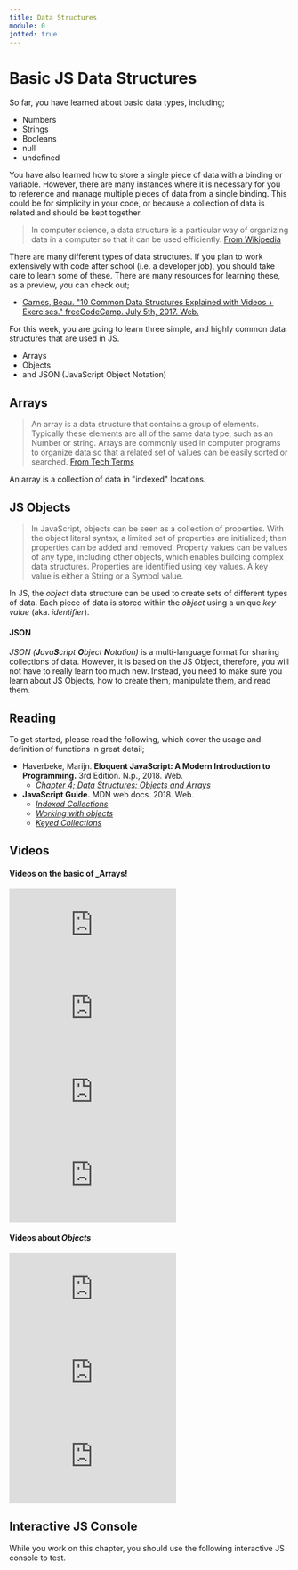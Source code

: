 ```yaml
---
title: Data Structures
module: 0
jotted: true
---
```


# Basic JS Data Structures

So far, you have learned about basic data types, including;

- Numbers
- Strings
- Booleans
- null
- undefined

You have also learned how to store a single piece of data with a binding or variable. However, there are many instances where it is necessary for you to reference and manage multiple pieces of data from a single binding. This could be for simplicity in your code, or because a collection of data is related and should be kept together.

> In computer science, a data structure is a particular way of organizing data in a computer so that it can be used efficiently. [From Wikipedia](https://en.wikipedia.org/wiki/Data_structure)

There are many different types of data structures. If you plan to work extensively with code after school (i.e. a developer job), you should take care to learn some of these. There are many resources for learning these, as a preview, you can check out;

- [Carnes, Beau. "10 Common Data Structures Explained with Videos + Exercises." freeCodeCamp. July 5th, 2017. Web.](https://medium.freecodecamp.org/10-common-data-structures-explained-with-videos-exercises-aaff6c06fb2b)

For this week, you are going to learn three simple, and highly common data structures that are used in JS.

- Arrays
- Objects
- and JSON (JavaScript Object Notation)

## Arrays

> An array is a data structure that contains a group of elements. Typically these elements are all of the same data type, such as an Number or string. Arrays are commonly used in computer programs to organize data so that a related set of values can be easily sorted or searched. [From Tech Terms](https://techterms.com/definition/array)

An array is a collection of data in "indexed" locations.

<div id="jotted-demo-1" class="jotted-theme-stacked"></div>

<script>
    new Jotted(document.querySelector("#jotted-demo-1"), {
    files: [
        {
            type: "js",
            hide: false,
            content: `
// An array with 4 items
let myArray = [ "item1", "item2", "item3", "item4" ];

// retrieve the item at index 0
console.log( myArray[0] );
// -> returns "item1"

// retrieve the item at the end
console.log( myArray[myArray.length - 1] );
// -> returns "item4"

// add a new item
myArray.push( "new item" );
// retrieve the new item
console.log( myArray[myArray.length - 1] );
// -> returns "new item"
            `
        }
    ],
    showBlank: false,
    showResult: false,
    plugins: [
        { name: 'ace', options: { "maxLines": 50 } },
        { name: 'console', options: { autoClear: true } },
    ]
});
</script>


## JS Objects

> In JavaScript, objects can be seen as a collection of properties. With the object literal syntax, a limited set of properties are initialized; then properties can be added and removed. Property values can be values of any type, including other objects, which enables building complex data structures. Properties are identified using key values. A key value is either a String or a Symbol value.

In JS, the _object_ data structure can be used to create sets of different types of data. Each piece of data is stored within the _object_ using a unique _key value_ (aka. _identifier_).


<div id="jotted-demo-2" class="jotted-theme-stacked"></div>

<script>
    new Jotted(document.querySelector("#jotted-demo-2"), {
    files: [
        {
            type: "js",
            hide: false,
            content: `
let myObject = {
    key1: 2,
    key2: "ha"
};

console.log(myObject.key1);
// -> 2

console.log( myObject["key2"] );
// -> "ha"

// add a new key:value pair
myObject.newKey = "Something New";

console.log( myObject["newKey"] );
// -> "Something New"
            `
        }
    ],
    showBlank: false,
    showResult: false,
    plugins: [
        { name: 'ace', options: { "maxLines": 50 } },
        { name: 'console', options: { autoClear: true } },
    ]
});
</script>

#### JSON

_JSON (**J**ava**S**cript **O**bject **N**otation)_ is a multi-language format for sharing collections of data. However, it is based on the JS Object, therefore, you will not have to really learn too much new. Instead, you need to make sure you learn about JS Objects, how to create them, manipulate them, and read them.


## Reading

To get started, please read the following, which cover the usage and definition of functions in great detail;

- Haverbeke, Marijn. **Eloquent JavaScript: A Modern Introduction to Programming.** 3rd Edition. N.p., 2018. Web.
    - [_Chapter 4; Data Structures: Objects and Arrays_](http://eloquentjavascript.net/3rd_edition/04_data.html)
- **JavaScript Guide.** MDN web docs. 2018. Web.
    - [_Indexed Collections_](https://developer.mozilla.org/en-US/docs/Web/JavaScript/Guide/Indexed_collections)
    - [_Working with objects_](https://developer.mozilla.org/en-US/docs/Web/JavaScript/Guide/Working_with_Objects)
    - [_Keyed Collections_](https://developer.mozilla.org/en-US/docs/Web/JavaScript/Guide/Keyed_collections)

## Videos

#### Videos on the basic of _Arrays!

<div class="embed-responsive embed-responsive-16by9"><iframe class="embed-responsive-item" src="https://www.youtube.com/embed/QEZXbRiaY1I" frameborder="0" allowfullscreen></iframe></div>

<div class="embed-responsive embed-responsive-16by9"><iframe class="embed-responsive-item" src="https://www.youtube.com/embed/MeZVVxLn26E" frameborder="0" allowfullscreen></iframe></div>

<div class="embed-responsive embed-responsive-16by9"><iframe class="embed-responsive-item" src="https://www.youtube.com/embed/EeZBKv34mm4" frameborder="0" allowfullscreen></iframe></div>

<div class="embed-responsive embed-responsive-16by9"><iframe class="embed-responsive-item" src="https://www.youtube.com/embed/Urwzk6ILvPQ" frameborder="0" allowfullscreen></iframe></div>


#### Videos about _Objects_

<div class="embed-responsive embed-responsive-16by9"><iframe class="embed-responsive-item" src="https://www.youtube.com/embed/Gp5nnerXETg" frameborder="0" allowfullscreen></iframe></div>

<div class="embed-responsive embed-responsive-16by9"><iframe class="embed-responsive-item" src="https://www.youtube.com/embed/r6SnMjsLrBk" frameborder="0" allowfullscreen></iframe></div>

<div class="embed-responsive embed-responsive-16by9"><iframe class="embed-responsive-item" src="https://www.youtube.com/embed/B-k76DMOj2k" frameborder="0" allowfullscreen></iframe></div>

## Interactive JS Console

While you work on this chapter, you should use the following interactive JS console to test.

<div id="jotted-demo-0" class="jotted-theme-stacked"></div>

<script>
    new Jotted(document.querySelector("#jotted-demo-0"), {
    files: [
        {
            type: "js",
            hide: false,
            content: "// Your test code here!\n\n\n"
        }
    ],
    showBlank: false,
    showResult: false,
    plugins: [
        { name: 'ace', options: { "maxLines": 50 } },
        { name: 'console', options: { autoClear: false } },
    ]
});
</script>
